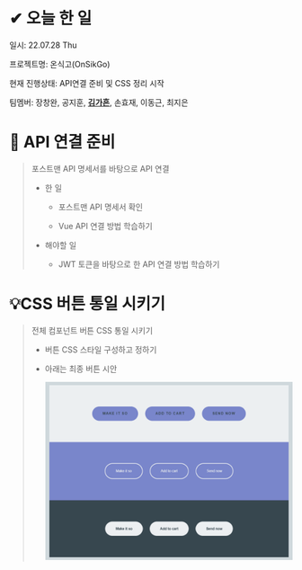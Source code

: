 # ✔ 오늘 한 일

일시: 22.07.28 Thu

프로젝트명: 온식고(OnSikGo)

현재 진행상태: API연결 준비 및 CSS 정리 시작

팀멤버: 장창완, 공지훈, **<u>김가흔</u>**, 손효재, 이동근, 최지은

# 🔗 API 연결 준비

> 포스트맨 API 명세서를 바탕으로 API 연결
> 
> - 한 일
>   
>   - 포스트맨 API 명세서 확인
>   
>   - Vue API 연결 방법 학습하기
>   
>   
> 
> - 해야할 일
>   
>   - JWT 토큰을 바탕으로 한 API 연결 방법 학습하기



# 💡CSS 버튼 통일 시키기

> 전체 컴포넌트 버튼 CSS 통일 시키기
> 
> - 버튼 CSS 스타일 구성하고 정하기
> 
> - 아래는 최종 버튼 시안
>   
>   ![](220728_가흔.assets/2022-07-28-16-29-54-image.png)



# 

